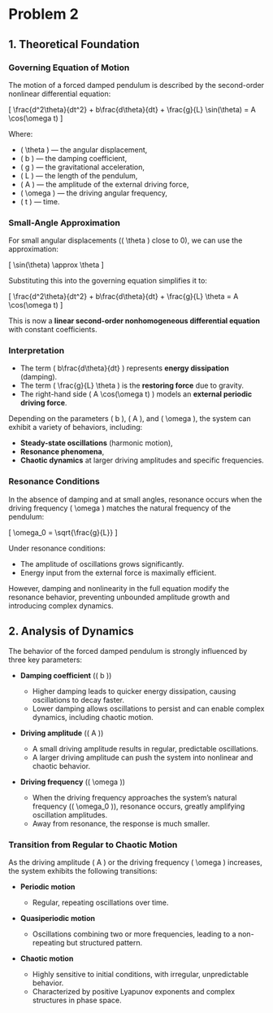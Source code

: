# Problem 2

## 1. Theoretical Foundation

### Governing Equation of Motion

The motion of a forced damped pendulum is described by the second-order nonlinear differential equation:

\[
\frac{d^2\theta}{dt^2} + b\frac{d\theta}{dt} + \frac{g}{L} \sin(\theta) = A \cos(\omega t)
\]

Where:  
- \( \theta \) — the angular displacement,  
- \( b \) — the damping coefficient,  
- \( g \) — the gravitational acceleration,  
- \( L \) — the length of the pendulum,  
- \( A \) — the amplitude of the external driving force,  
- \( \omega \) — the driving angular frequency,  
- \( t \) — time.


### Small-Angle Approximation

For small angular displacements (\( \theta \) close to 0), we can use the approximation:

\[
\sin(\theta) \approx \theta
\]

Substituting this into the governing equation simplifies it to:

\[
\frac{d^2\theta}{dt^2} + b\frac{d\theta}{dt} + \frac{g}{L} \theta = A \cos(\omega t)
\]

This is now a **linear second-order nonhomogeneous differential equation** with constant coefficients.

### Interpretation
- The term \( b\frac{d\theta}{dt} \) represents **energy dissipation** (damping).  
- The term \( \frac{g}{L} \theta \) is the **restoring force** due to gravity.  
- The right-hand side \( A \cos(\omega t) \) models an **external periodic driving force**.

Depending on the parameters \( b \), \( A \), and \( \omega \), the system can exhibit a variety of behaviors, including:  
- **Steady-state oscillations** (harmonic motion),  
- **Resonance phenomena**,  
- **Chaotic dynamics** at larger driving amplitudes and specific frequencies.

### Resonance Conditions

In the absence of damping and at small angles, resonance occurs when the driving frequency \( \omega \) matches the natural frequency of the pendulum:

\[
\omega_0 = \sqrt{\frac{g}{L}}
\]

Under resonance conditions:  
- The amplitude of oscillations grows significantly.  
- Energy input from the external force is maximally efficient.

However, damping and nonlinearity in the full equation modify the resonance behavior, preventing unbounded amplitude growth and introducing complex dynamics.

## 2. Analysis of Dynamics

The behavior of the forced damped pendulum is strongly influenced by three key parameters:

- **Damping coefficient** (\( b \))  
    - Higher damping leads to quicker energy dissipation, causing oscillations to decay faster.
    - Lower damping allows oscillations to persist and can enable complex dynamics, including chaotic motion.

- **Driving amplitude** (\( A \))  
    - A small driving amplitude results in regular, predictable oscillations.
    - A larger driving amplitude can push the system into nonlinear and chaotic behavior.

- **Driving frequency** (\( \omega \))  
    - When the driving frequency approaches the system’s natural frequency (\( \omega_0 \)), resonance occurs, greatly amplifying oscillation amplitudes.
    - Away from resonance, the response is much smaller.


### Transition from Regular to Chaotic Motion

As the driving amplitude \( A \) or the driving frequency \( \omega \) increases, the system exhibits the following transitions:

- **Periodic motion**
    + Regular, repeating oscillations over time.

- **Quasiperiodic motion**
    + Oscillations combining two or more frequencies, leading to a non-repeating but structured pattern.

- **Chaotic motion**
    * Highly sensitive to initial conditions, with irregular, unpredictable behavior.  
    * Characterized by positive Lyapunov exponents and complex structures in phase space.
